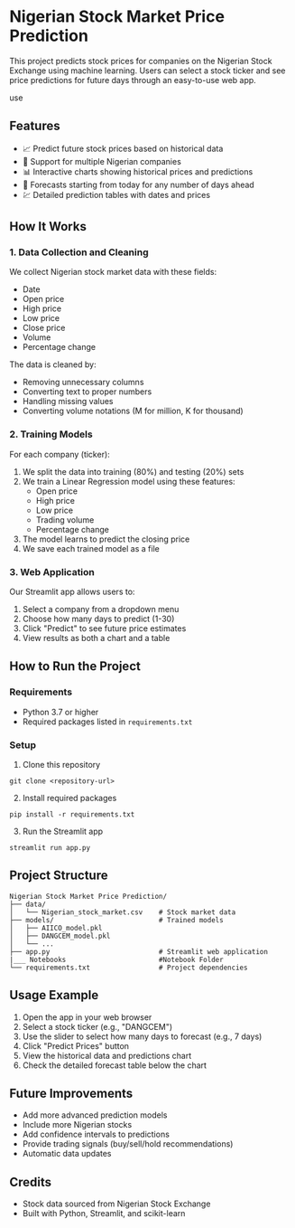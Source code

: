 # Nigerian Stock Market Price Prediction

This project predicts stock prices for companies on the Nigerian Stock Exchange using machine learning. Users can select a stock ticker and see price predictions for future days through an easy-to-use web app.

use

## Features

- 📈 Predict future stock prices based on historical data
- 🏢 Support for multiple Nigerian companies
- 📊 Interactive charts showing historical prices and predictions
- 📅 Forecasts starting from today for any number of days ahead
- 💹 Detailed prediction tables with dates and prices

## How It Works

### 1. Data Collection and Cleaning

We collect Nigerian stock market data with these fields:
- Date
- Open price
- High price
- Low price  
- Close price
- Volume
- Percentage change

The data is cleaned by:
- Removing unnecessary columns
- Converting text to proper numbers
- Handling missing values
- Converting volume notations (M for million, K for thousand)

### 2. Training Models

For each company (ticker):
1. We split the data into training (80%) and testing (20%) sets
2. We train a Linear Regression model using these features:
   - Open price
   - High price
   - Low price
   - Trading volume
   - Percentage change
3. The model learns to predict the closing price
4. We save each trained model as a file

### 3. Web Application

Our Streamlit app allows users to:
1. Select a company from a dropdown menu
2. Choose how many days to predict (1-30)
3. Click "Predict" to see future price estimates
4. View results as both a chart and a table

## How to Run the Project

### Requirements

- Python 3.7 or higher
- Required packages listed in `requirements.txt`

### Setup

1. Clone this repository
```
git clone <repository-url>
```

2. Install required packages
```
pip install -r requirements.txt
```

3. Run the Streamlit app
```
streamlit run app.py
```

## Project Structure

```
Nigerian Stock Market Price Prediction/
├── data/
│   └── Nigerian_stock_market.csv    # Stock market data
├── models/                          # Trained models
│   ├── AIICO_model.pkl
│   ├── DANGCEM_model.pkl
│   └── ...
├── app.py                           # Streamlit web application
|___ Notebooks                       #Notebook Folder
└── requirements.txt                 # Project dependencies
```

## Usage Example

1. Open the app in your web browser
2. Select a stock ticker (e.g., "DANGCEM")  
3. Use the slider to select how many days to forecast (e.g., 7 days)
4. Click "Predict Prices" button
5. View the historical data and predictions chart
6. Check the detailed forecast table below the chart

## Future Improvements

- Add more advanced prediction models
- Include more Nigerian stocks
- Add confidence intervals to predictions
- Provide trading signals (buy/sell/hold recommendations)
- Automatic data updates

## Credits

- Stock data sourced from Nigerian Stock Exchange
- Built with Python, Streamlit, and scikit-learn